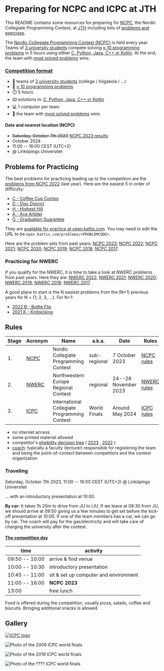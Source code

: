 Preparing for NCPC and ICPC at JTH
==================================

This README contains some resources
for preparing for [NCPC], the Nordic Collegiate Programming Contest, at [JTH]
including lists of [problems and exercises](#problems-for-practicing).

The [Nordic Collegiate Programming Contest (NCPC)] is held every year.
Teams of [3 university students] compete
solving [≈ 10 programming problems] in 5 hours
using either [C, Python, Java, C++ or Kotlin].
At the end,
the team with [most solved problems] wins.

### [Competition format]

* 👥 teams of [3 university students] (college / högskola / ...)
* 🚩 [≈ 10 programming problems]
* ⏱️ 5 hours
* ⌨️ solutions in: [C, Python, Java, C++ or Kotlin]
* 💻 1 computer per team
* 🎈 the team with [most solved problems] wins


#### Date and nearest location (NCPC)

* ~~Saturday, October 7th 2023~~ [NCPC 2023 results]
* October 2024
* 11:00 -- 16:00 CEST (UTC+2)
* @ Linköpings Universitet


## Problems for Practicing

The best problems for practicing leading up to the competition
are the
[problems from NCPC 2022](https://open.kattis.com/problem-sources/Nordic%20Collegiate%20Programming%20Contest%20%28NCPC%29%202022?order=difficulty_data)
(last year).
Here are the easiest 5 in order of difficulty:

- [C -     Coffee Cup Combo](https://open.kattis.com/problems/coffeecupcombo)
- [D -        Disc District](https://open.kattis.com/problems/discdistrict)
- [H -         Highest Hill](https://open.kattis.com/problems/highesthill)
- [A -          Ace Arbiter](https://open.kattis.com/problems/acearbiter)
- [G - Graduation Guarantee](https://open.kattis.com/problems/graduationguarantee)

They are [available for practice at open.kattis.com](https://open.kattis.com/problem-sources/Nordic%20Collegiate%20Programming%20Contest%20%28NCPC%29%202022?order=difficulty_data).
You may need to edit the URL to be `open.kattis.com/problems/<PROBLEMCODE>`.

Here are the problem sets from past years:
[NCPC 2023](https://open.kattis.com/problem-sources/Nordic%20Collegiate%20Programming%20Contest%20%28NCPC%29%202023?order=difficulty_data);
[NCPC 2022](https://open.kattis.com/problem-sources/Nordic%20Collegiate%20Programming%20Contest%20%28NCPC%29%202022?order=difficulty_data);
[NCPC 2021](https://open.kattis.com/problem-sources/Nordic%20Collegiate%20Programming%20Contest%20%28NCPC%29%202021?order=difficulty_data);
[NCPC 2020](https://open.kattis.com/problem-sources/Nordic%20Collegiate%20Programming%20Contest%20%28NCPC%29%202020?order=difficulty_data);
[NCPC 2019](https://open.kattis.com/problem-sources/Nordic%20Collegiate%20Programming%20Contest%20%28NCPC%29%202019?order=difficulty_data);
[NCPC 2018](https://open.kattis.com/problem-sources/Nordic%20Collegiate%20Programming%20Contest%20%28NCPC%29%202018?order=difficulty_data);
[NCPC 2017](https://open.kattis.com/problem-sources/Nordic%20Collegiate%20Programming%20Contest%20%28NCPC%29%202017?order=difficulty_data).


### Practicing for NWERC

If you qualify for the NWERC,
it is time to take a look at NWERC problems from past years.
Here they are:
[NWERC 2022];
[NWERC 2021];
[NWERC 2020];
[NWERC 2019];
[NWERC 2018];
[NWERC 2017].

A good place to start is the N easiest problems from the (N+1) previous years for N = {1, 2, 3, ...}.  For N=1:

* [2022 B - Bottle Flip](https://open.kattis.com/problems/bottleflip)
* [2021 K - Knitpicking](https://open.kattis.com/problems/knitpicking)

[NWERC 2022]: https://open.kattis.com/problem-sources/Northwestern%20Europe%20Regional%20Contest%20(NWERC)%202022?order=difficulty_data
[NWERC 2021]: https://open.kattis.com/problem-sources/Northwestern%20Europe%20Regional%20Contest%20(NWERC)%202021?order=difficulty_data
[NWERC 2020]: https://open.kattis.com/problem-sources/Northwestern%20Europe%20Regional%20Contest%20(NWERC)%202020?order=difficulty_data
[NWERC 2019]: https://open.kattis.com/problem-sources/Northwestern%20Europe%20Regional%20Contest%20(NWERC)%202019?order=difficulty_data
[NWERC 2018]: https://open.kattis.com/problem-sources/Northwestern%20Europe%20Regional%20Contest%20(NWERC)%202018?order=difficulty_data
[NWERC 2017]: https://open.kattis.com/problem-sources/Northwestern%20Europe%20Regional%20Contest%20(NWERC)%202017?order=difficulty_data


## Rules

| Stage | Acronym | Name                                         | a.k.a.       | Date                 | Rules         |
| ----- | ------- | -------------------------------------------- | ------------ | -------------------- | ------------- |
| 1.    | [NCPC]  | Nordic Collegiate Programming Contest        | sub-regional |       7 October 2023 | [NCPC rules]  |
| 2.    | [NWERC] | Northwestern Europe Regional Contest         | regional     | 24--26 November 2023 | [NWERC rules] |
| 3.    | [ICPC]  | International Collegiate Programming Contest | World Finals |      Around May 2024 | [ICPC rules]  |

* no internet access
* some printed material allowed
* competitor's [eligibility decision tree](https://drive.google.com/file/d/1fRCVPJ_atQQYCeNKJ6VQtB8tTr5GJwrn/view)
               (                    [2023](https://drive.google.com/file/d/1fRCVPJ_atQQYCeNKJ6VQtB8tTr5GJwrn/view)
			   ,                    [2022](https://drive.google.com/file/d/1Gt0gh7e9ubSZOr1ZpZ3liU1g0__fPzg1/view)
			   )
* [coach]: typically a faculty (lecturer)
           responsible for registering the team and being the
           point-of-contact between competitors and the contest organization


### Traveling

Saturday, October 7th 2023, 11:00 -- 16:00 CEST (UTC+2) @ Linköpings Universitet

... with an introductory presentation at 10:00.

__By car:__
It takes 1h 20m to drive from JU to LIU.
If we leave at 08:30 from JU,
we should arrive at 09:50
giving us a few minutes to get set
before the kick-off presentation at 10:00.
If one of the team members has a car,
we can go by car.
The coach will pay for the gas/electricity
and will take care of charging the university
after the contest.


#### [The competition day]

[The competition day]: https://lithekod.se/competitions/ncpc/2023/

| time           | activity                              |
| -------------- | ------------------------------------- |
| 09:50 -- 10:00 | arrive & find venue                   |
| 10:00 -- 10:30 | introductory presentation             |
| 10:45 -- 11:00 | sit & set up computer and environment |
| 11:00 -- 16:00 | __NCPC 2023__                         |
| 13:00          | free lunch                            |

Food is offered during the competition,
usually pizza, salads, coffee and biscuits.
Bringing additional snacks is allowed.


## Gallery

[![ICPC logo](https://upload.wikimedia.org/wikipedia/en/1/1d/ICPC_International_Collegiate_Programming_Contest_logo%2C_Aug_2018.png)](https://icpc.global)

![Photo of the 2009 ICPC world finals](https://live.staticflickr.com/1526/26113291873_9208648a69_b.jpg)

![Photo of the 2019 ICPC world finals](https://live.staticflickr.com/7884/32596056617_5dc85ee500_b.jpg)

![Photo of the ???? ICPC world finals](https://miro.medium.com/v2/resize:fit:720/format:webp/1*mWjv-mIg4gGw7vhj-uCyRw.jpeg)


[NCPC]: https://nordic.icpc.io/
[Nordic Collegiate Programming Contest (NCPC)]: https://nordic.icpc.io/
[NWERC]: https://nwerc.eu/
[ICPC]: https://icpc.global/
[JTH]: https://ju.se/om-oss/tekniska-hogskolan.html

[≈ 10 programming problems]: https://github.com/icpc/ncpc-web/releases/download/ncpc2022-data/ncpc2022problems.pdf
[most solved problems]: https://ncpc22.kattis.com/contests/ncpc22/standings
[C, Python, Java, C++ or Kotlin]: https://docs.icpc.global/worldfinals-programming-environment/
[3 university students]: https://live.staticflickr.com/7884/32596056617_5dc85ee500_b.jpg

[regional rules]: https://icpc.global/regionals/rules
[NCPC rules]:     https://nordic.icpc.io/ncpc2023/compete#rules
[NWERC rules]:    https://nwerc.eu/rules/
[ICPC rules]:     https://icpc.global/worldfinals/rules
[coach]:          https://icpc.global/regionals/rules

[NCPC 2023 results]: https://ncpc23.kattis.com/contests/ncpc23/standings?filter=5254

[Competition format]: https://live.staticflickr.com/1526/26113291873_9208648a69_b.jpg
